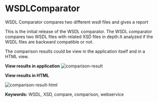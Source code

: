 # WSDLComparator
WSDL Comparator compares two different wsdl files and gives a report

This is the initial release of the WSDL comparator. The WSDL comparator compares two WSDL files with related XSD files in depth.It analyzed if the WSDL files are backward compatible or not.

The comparison results could be view in the application itself and in a HTML view.

**View results in application**
![comparison-result](https://cloud.githubusercontent.com/assets/10545912/5854710/0f4ec69a-a231-11e4-91a9-f058a1124f27.PNG)

**View results in HTML**

![comparison-result-html](https://cloud.githubusercontent.com/assets/10545912/5854739/4a1f2f9e-a231-11e4-9b82-dfc48387eb1b.PNG)

**Keywords:** WSDL, XSD, compare, comparison, webservice
